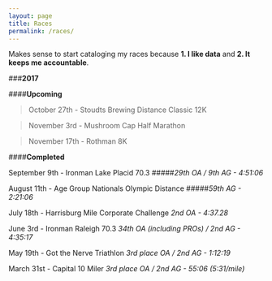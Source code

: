 ```yaml
---
layout: page
title: Races
permalink: /races/
---
```


Makes sense to start cataloging my races because **1. I like data** and **2. It keeps me accountable**.

###**2017**

####**Upcoming**

>October 27th - Stoudts Brewing Distance Classic 12K

>November 3rd - Mushroom Cap Half Marathon

>November 17th - Rothman 8K

####**Completed**

September 9th - Ironman Lake Placid 70.3
#####*29th OA / 9th AG - 4:51:06*

August 11th - Age Group Nationals Olympic Distance
#####*59th AG - 2:21:06*

July 18th - Harrisburg Mile Corporate Challenge
*2nd OA - 4:37.28*

June 3rd - Ironman Raleigh 70.3
*34th OA (including PROs) / 2nd AG - 4:35:17*

May 19th - Got the Nerve Triathlon
*3rd place OA / 2nd AG - 1:12:19*

March 31st - Capital 10 Miler
*3rd place OA / 2nd AG - 55:06 (5:31/mile)*
